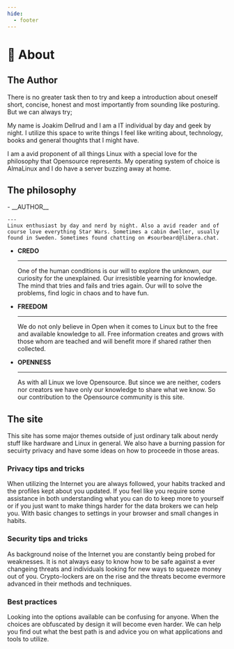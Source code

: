 ```yaml
---
hide:
  - footer
---
```


# 🤵 About #
## The Author ##
There is no greater task then to try and keep a introduction about oneself 
short, concise, honest and most importantly from sounding like posturing. 
But we can always try;

My name is Joakim Dellrud and I am a IT individual by day and geek by night. 
I utilize this space to write things I feel like writing about, technology, 
books and general thoughts that I might have.

I am a avid proponent of all things Linux with a special love for the 
philosophy that Opensource represents. My operating system of choice is 
AlmaLinux and I do have a server buzzing away at home. 

## The philosophy ##
<div class="grid cards" markdown>
-   __AUTHOR__

    ---
    Linux enthusiast by day and nerd by night. Also a avid reader and of 
    course love everything Star Wars. Sometimes a cabin dweller, usually 
    found in Sweden. Sometimes found chatting on #sourbeard@libera.chat.

-   __CREDO__

    ---
    One of the human conditions is our will to explore the unknown, our 
    curiosity for the unexplained. Our irresistible yearning for knowledge. 
    The mind that tries and fails and tries again. Our will to solve the 
    problems, find logic in chaos and to have fun.

-   __FREEDOM__

    ---
    We do not only believe in Open when it comes to Linux but to the free and 
    available knowledge to all. Free information creates and grows with those 
    whom are teached and will benefit more if shared rather then collected.

-   __OPENNESS__

    ---
    As with all Linux we love Opensource. But since we are neither, coders nor 
    creators we have only our knowledge to share what we know. So our 
    contribution to the Opensource community is this site.
</div>

## The site ##
This site has some major themes outside of just ordinary talk about nerdy stuff
like hardware and Linux in general. We also have a burning passion for secuirty
privacy and have some ideas on how to proceede in those areas.

### Privacy tips and tricks ###
When utilizing the Internet you are always followed, your habits tracked and 
the profiles kept about you updated. If you feel like you require some 
assistance in both understanding what you can do to keep more to yourself or if 
you just want  to make things harder for the data brokers we can help you. With 
basic changes to settings in your browser and small changes in habits.

### Security tips and tricks ###
As background noise of the Internet you are constantly being probed for 
weaknesses. It is not always easy to know how to be safe against a ever 
changeing threats and individuals looking for new ways to squeeze money out of 
you. Crypto-lockers are on the rise and the threats become evermore advanced 
in their methods and techniques.

### Best practices ###
Looking into the options available can be confusing for anyone. When the 
choices are obfuscated by design it will become even harder. We can help you 
find out what the best path is and advice you on what applications and tools 
to utilize.

